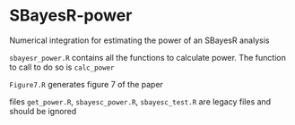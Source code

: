 # SBayesR-power
Numerical integration for estimating the power of an SBayesR analysis


`sbayesr_power.R` contains all the functions to calculate power. The function
to call to do so is `calc_power`


`Figure7.R` generates figure 7 of the paper


files `get_power.R`, `sbayesc_power.R`, `sbayesc_test.R` are legacy files
and should be ignored


